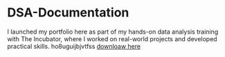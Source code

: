 # DSA-Documentation
I launched my portfolio here as part of my hands-on data analysis training with The Incubator, where I worked on real-world projects and developed practical skills.
ho8uguijbjvtfss [downloaw here](https.//www.microsoft.com)

